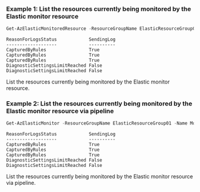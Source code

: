 ### Example 1: List the resources currently being monitored by the Elastic monitor resource
```powershell
Get-AzElasticMonitoredResource -ResourceGroupName ElasticResourceGroup01 -MonitorName Monitor01
```

```output
ReasonForLogsStatus            SendingLog
-------------------            ----------
CapturedByRules                True
CapturedByRules                True
CapturedByRules                True
DiagnosticSettingsLimitReached False
DiagnosticSettingsLimitReached False
```

List the resources currently being monitored by the Elastic monitor resource.

### Example 2: List the resources currently being monitored by the Elastic monitor resource via pipeline
```powershell
Get-AzElasticMonitor -ResourceGroupName ElasticResourceGroup01 -Name Monitor01 | Get-AzElasticMonitoredResource
```

```output
ReasonForLogsStatus            SendingLog
-------------------            ----------
CapturedByRules                True
CapturedByRules                True
CapturedByRules                True
DiagnosticSettingsLimitReached False
DiagnosticSettingsLimitReached False
```

List the resources currently being monitored by the Elastic monitor resource via pipeline.

